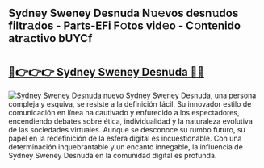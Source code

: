 ## Sydney Sweney Desnuda N𝚞𝚎vos desn𝚞dos filtr𝚊dos - Parts-EFi F𝚘tos vid𝚎o - C𝚘ntenido atr𝚊ctivo bUYCf

# <h2><a href="http://mbbo74g.tromn.icu/?c=Sydney+Sweney+Desnuda">🔗👉👉👉 Sydney Sweney Desnuda 🔗🔗</a></h2>

[![Sydney Sweney Desnuda nuevo](https://i.imgur.com/pEAQMta.gif)](http://mbbo74g.tromn.icu/?c=Sydney+Sweney+Desnuda)
Sydney Sweney Desnuda, una persona compleja y esquiva, se resiste a la definición fácil. Su innovador estilo de comunicación en línea ha cautivado y enfurecido a los espectadores, encendiendo debates sobre ética, individualidad y la naturaleza evolutiva de las sociedades virtuales. Aunque se desconoce su rumbo futuro, su papel en la redefinición de la esfera digital es incuestionable. Con una determinación inquebrantable y un encanto innegable, la influencia de Sydney Sweney Desnuda en la comunidad digital es profunda.
